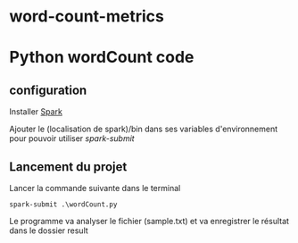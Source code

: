 # word-count-metrics
# Python wordCount code

## configuration

Installer [Spark](https://spark.apache.org/downloads.html)

Ajouter le (localisation de spark)/bin dans ses variables d'environnement pour pouvoir utiliser *spark-submit*

## Lancement du projet

Lancer la commande suivante dans le terminal
```
spark-submit .\wordCount.py
```

Le programme va analyser le fichier (sample.txt) et va enregistrer le résultat dans le dossier result


